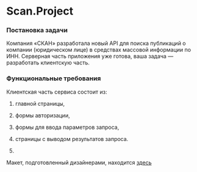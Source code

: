 <h1>Scan.Project</h1>

<h3>Постановка задачи</h3>
Компания «СКАН» разработала новый API для поиска публикаций о компании (юридическом лице) в средствах массовой информации по ИНН. Серверная часть приложения уже готова, ваша задача — разработать клиентскую часть.

<h3>Функциональные требования</h3>
Клиентская часть сервиса состоит из:

1. главной страницы,
2. формы авторизации,
3. формы для ввода параметров запроса,
4. страницы с выводом результатов запроса.

5. 
Макет, подготовленный дизайнерами, находится [здесь](https://www.figma.com/design/u3MOjzYnTnirz712GrLbFv/%D0%9C%D0%B0%D0%BA%D0%B5%D1%82-%D0%A1%D0%9A%D0%90%D0%9D?node-id=0-1&p=f)
